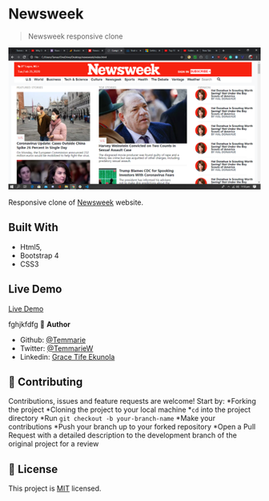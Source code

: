 # Newsweek

> Newsweek responsive clone

![screenshot](/images/screenshot.png)

Responsive clone of [Newsweek](https://www.newsweek.com/) website.

## Built With

- Html5,
- Bootstrap 4 
- CSS3

## Live Demo
 [Live Demo](https://raw.githack.com/Temmarie/Newsweek_clone/feature/index.html)

fghjkfdfg
👤 **Author**

- Github: [@Temmarie](https://github.com/Temmarie)
- Twitter: [@TemmarieW](https://twitter.com/TemmarieW)
- Linkedin: [Grace Tife Ekunola](https://www.linkedin.com/in/ekunola-grace-b02b1b194/)

## 🤝 Contributing

Contributions, issues and feature requests are welcome! Start by:
*Forking the project
*Cloning the project to your local machine
*`cd` into the project directory
*Run `git checkout -b your-branch-name`
*Make your contributions
*Push your branch up to your forked repository
*Open a Pull Request with a detailed description to the development branch of the original project for a review

## 📝 License

This project is [MIT](https://opensource.org/licenses/MIT) licensed.
